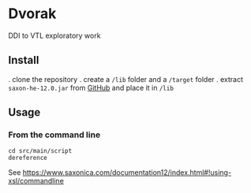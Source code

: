 # Dvorak

DDI to VTL exploratory work

## Install

. clone the repository
. create a `/lib` folder and a `/target` folder
. extract `saxon-he-12.0.jar` from [GitHub](https://github.com/Saxonica/Saxon-HE/blob/main/12/Java/SaxonHE12-0J.zip) and place it in `/lib`

## Usage

### From the command line

```
cd src/main/script
dereference
```

See https://www.saxonica.com/documentation12/index.html#!using-xsl/commandline

